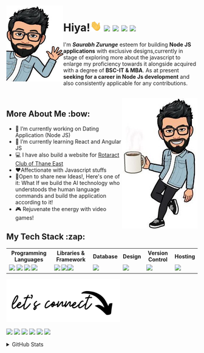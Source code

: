 <div style="float:left"> <img align="left" src="https://raw.githubusercontent.com/Rebel0504/Rebel0504/main/bitemoji2.jpeg" width="150px" height="200px" alt="bitemoji"/></div>

<h1>Hiya!<img src="https://raw.githubusercontent.com/ABSphreak/ABSphreak/master/gifs/Hi.gif" width="30px" /> 
 <a href="mailto:jetli0504@gmail.com"><img src="https://img.shields.io/badge/-Gmail-c14438?style=flat&logo=Gmail&logoColor=white" /></a>
 <a href="https://www.linkedin.com/in/saurabh-zurunge-2aaa2a131"><img src="https://img.shields.io/badge/-LinkedIn-0072b1?style=flat&logo=Linkedin&logoColor=white" /></a>
 <a href="https://t.me/geekJS"><img src="https://img.shields.io/badge/-@geekJS-0088CC?style=flat&logo=Telegram&logoColor=white" /></a>
 <img src="https://komarev.com/ghpvc/?username=Rebel0504" />
</h1>
<p> I'm <b><i>Saurabh Zurunge</i></b> esteem for building <b>Node JS applications</b> with exclusive designs,currently in stage of exploring more about the javascript to enlarge my proficiency towards it alongside acquired with a degree of <b>BSC-IT & MBA</b>. As at present <b>seeking for a career in Node Js development</b> and also consistently applicable for any contributions.</p>

<br>

<div style="float:right"><img align="right" src="https://raw.githubusercontent.com/Rebel0504/Rebel0504/main/bitemoji3.jpeg" /></div>
<h2 align="left">More About Me :bow:</h2>
 
- 🔭 I’m currently working on Dating Application (Node JS)
- 🌱 I’m currently learning React and Angular JS 
- :computer: I have also build a website for <a href="https://www.rcthaneeast.com">Rotaract Club of Thane East</a>
- :heart:Affectionate with Javascript stuffs  
- 💬Open to share new Ideas!, Here's one of it: What If we build the AI technology who understoods the human language commands and build the application according to it!
- :video_game: Rejuvenate the energy with video games!

<h2>My Tech Stack :zap:</h2>
<table>
 <tr>
  <th><b>Programming Languages</b></th>
  <th><b>Libraries & Framework</b></th>
  <th><b>Database</b></th>
  <th><b>Design</b></th>
  <th><b>Version Control</b></th>
  <th><b>Hosting</b></th>
 </tr>
 <tr>
  <td><img src="https://img.shields.io/badge/node.js%20-%2343853D.svg?&style=for-the-badge&logo=node.js&logoColor=white"/> <img src="https://img.shields.io/badge/javascript%20-%23323330.svg?&style=for-the-badge&logo=javascript&logoColor=%23F7DF1E"/> <img src="https://img.shields.io/badge/html5%20-%23E34F26.svg?&style=for-the-badge&logo=html5&logoColor=white"/> <img src="https://img.shields.io/badge/css3%20-%231572B6.svg?&style=for-the-badge&logo=css3&logoColor=white"/></td>
  <td><img src="https://img.shields.io/badge/express.js%20-%23404d59.svg?&style=for-the-badge"/> <img src="https://img.shields.io/badge/bootstrap%20-%23563D7C.svg?&style=for-the-badge&logo=bootstrap&logoColor=white"/><img src="https://img.shields.io/badge/jquery%20-%230769AD.svg?&style=for-the-badge&logo=jquery&logoColor=white"/>
</td>
  <td><img src ="https://img.shields.io/badge/MongoDB-%234ea94b.svg?&style=for-the-badge&logo=mongodb&logoColor=white"/></td>
  <td><img src="https://img.shields.io/badge/figma%20-%23F24E1E.svg?&style=for-the-badge&logo=figma&logoColor=white"/></td>
  <td><img src="https://img.shields.io/badge/git%20-%23F05033.svg?&style=for-the-badge&logo=git&logoColor=white"/></td>
  <td><img src="https://img.shields.io/badge/heroku%20-%23430098.svg?&style=for-the-badge&logo=heroku&logoColor=white"/></td>
 </tr>
 </table>
  
<img src="https://raw.githubusercontent.com/Rebel0504/Rebel0504/main/png1.png" width="300px"/>
<p>
 <a href="https://www.instagram.com/saurabhzz/"><img src="https://img.shields.io/badge/INSTAGRAM%20-%23DC322F.svg?&style=for-the-badge&logo=Instagram&logoColor=white"/></a>
 <a hre="https://www.spotify.com/in/account/overview/"><img src="https://img.shields.io/badge/SPOTIFY%20-%23107C10.svg?&style=for-the-badge&logo=Spotify&logoColor=white"/></a>
  <a href="https://www.reddit.com/user/Rebel0504"><img src="https://img.shields.io/badge/REDDIT%20-%23F24E1E.svg?&style=for-the-badge&logo=Reddit&logoColor=white"/></a>
  <a href="https://stackoverflow.com/users/11765357/saurabh-zurunge"><img src="https://img.shields.io/badge/-Stack%20overflow-FE7A16?style=for-the-badge&logo=stack-overflow&logoColor=white"/></a>
<a href="https://www.hackerrank.com/Rebel0504"><img src="https://img.shields.io/badge/-HACKERRANK-2EC866?style=for-the-badge&logo=HackerRank&logoColor=white"/></a>
 <a href="https://auth.geeksforgeeks.org/user/jetli0504/profile"><img src="https://img.shields.io/badge/GeeksforGeeks%20-%23107C10.svg?&style=for-the-badge&logo=GeeksforGeeks&logoColor=white"/></a>
</p>



<details>
 <summary>GitHub Stats</summary>
 <img src="https://github-readme-stats.vercel.app/api?username=Rebel0504&show_icons=true&theme=gruvbox" alt="visitor badge"/>
 </details>


